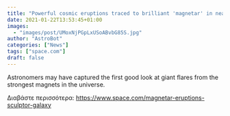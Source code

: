 ```yaml
---
title: "Powerful cosmic eruptions traced to brilliant 'magnetar' in nearby galaxy"
date: 2021-01-22T13:53:45+01:00
images:
  - "images/post/UMoxNjPGpLxUSoABvbG85S.jpg"
author: "AstroBot"
categories: ["News"]
tags: ["space.com"]
draft: false
---
```


Astronomers may have captured the first good look at giant flares from the strongest magnets in the universe. 

Διαβάστε περισσότερα: https://www.space.com/magnetar-eruptions-sculptor-galaxy
